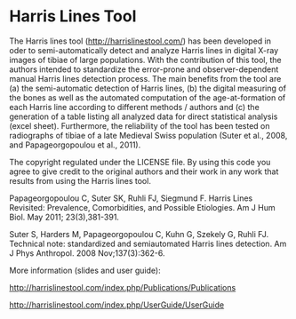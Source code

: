Harris Lines Tool
======

The Harris lines tool (http://harrislinestool.com/) has been developed in oder to semi-automatically detect and analyze Harris lines in digital X-ray images of tibiae of large populations. With the contribution of this tool, the authors intended to standardize the error-prone and observer-dependent manual Harris lines detection process. The main benefits from the tool are (a) the semi-automatic detection of Harris lines, (b) the digital measuring of the bones as well as the automated computation of the age-at-formation of each Harris line according to different methods / authors and (c) the generation of a table listing all analyzed data for direct statistical analysis (excel sheet). Furthermore, the reliability of the tool has been tested on radiographs of tibiae of a late Medieval Swiss population (Suter et al., 2008, and Papageorgopoulou et al., 2011).

The copyright regulated under the LICENSE file. By using this code you agree to give credit to the original authors and their work in any work that results from using the Harris lines tool.

Papageorgopoulou C, Suter SK, Ruhli FJ, Siegmund F. Harris Lines Revisited: Prevalence, Comorbidities, and Possible Etiologies. Am J Hum Biol. May 2011; 23(3),381-391.

Suter S, Harders M, Papageorgopoulou C, Kuhn G, Szekely G, Ruhli FJ. Technical note: standardized and semiautomated Harris lines detection. Am J Phys Anthropol. 2008 Nov;137(3):362-6.

More information (slides and user guide):

http://harrislinestool.com/index.php/Publications/Publications

http://harrislinestool.com/index.php/UserGuide/UserGuide
